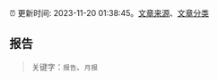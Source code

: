:alarm_clock: 更新时间: 2023-11-20 01:38:45。[文章来源](/README.md)、[文章分类](/TAGS.md)

## 报告


> 关键字：`报告`、`月报`



